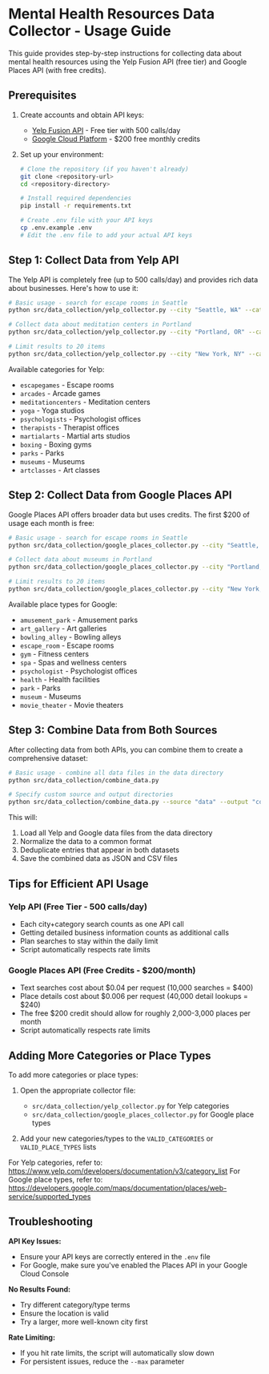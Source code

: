 # Mental Health Resources Data Collector - Usage Guide

This guide provides step-by-step instructions for collecting data about mental health resources using the Yelp Fusion API (free tier) and Google Places API (with free credits).

## Prerequisites

1. Create accounts and obtain API keys:
   - [Yelp Fusion API](https://www.yelp.com/developers/documentation/v3/authentication) - Free tier with 500 calls/day
   - [Google Cloud Platform](https://developers.google.com/maps/documentation/places/web-service/get-api-key) - $200 free monthly credits

2. Set up your environment:
   ```bash
   # Clone the repository (if you haven't already)
   git clone <repository-url>
   cd <repository-directory>
   
   # Install required dependencies
   pip install -r requirements.txt
   
   # Create .env file with your API keys
   cp .env.example .env
   # Edit the .env file to add your actual API keys
   ```

## Step 1: Collect Data from Yelp API

The Yelp API is completely free (up to 500 calls/day) and provides rich data about businesses. Here's how to use it:

```bash
# Basic usage - search for escape rooms in Seattle
python src/data_collection/yelp_collector.py --city "Seattle, WA" --category "escapegames"

# Collect data about meditation centers in Portland
python src/data_collection/yelp_collector.py --city "Portland, OR" --category "meditationcenters"

# Limit results to 20 items
python src/data_collection/yelp_collector.py --city "New York, NY" --category "therapists" --max 20
```

Available categories for Yelp:
- `escapegames` - Escape rooms
- `arcades` - Arcade games
- `meditationcenters` - Meditation centers
- `yoga` - Yoga studios
- `psychologists` - Psychologist offices
- `therapists` - Therapist offices
- `martialarts` - Martial arts studios
- `boxing` - Boxing gyms
- `parks` - Parks
- `museums` - Museums
- `artclasses` - Art classes

## Step 2: Collect Data from Google Places API

Google Places API offers broader data but uses credits. The first $200 of usage each month is free:

```bash
# Basic usage - search for escape rooms in Seattle
python src/data_collection/google_places_collector.py --city "Seattle, WA" --type "escape_room"

# Collect data about museums in Portland
python src/data_collection/google_places_collector.py --city "Portland, OR" --type "museum"

# Limit results to 20 items
python src/data_collection/google_places_collector.py --city "New York, NY" --type "spa" --max 20
```

Available place types for Google:
- `amusement_park` - Amusement parks
- `art_gallery` - Art galleries
- `bowling_alley` - Bowling alleys
- `escape_room` - Escape rooms
- `gym` - Fitness centers
- `spa` - Spas and wellness centers
- `psychologist` - Psychologist offices
- `health` - Health facilities
- `park` - Parks
- `museum` - Museums
- `movie_theater` - Movie theaters

## Step 3: Combine Data from Both Sources

After collecting data from both APIs, you can combine them to create a comprehensive dataset:

```bash
# Basic usage - combine all data files in the data directory
python src/data_collection/combine_data.py

# Specify custom source and output directories
python src/data_collection/combine_data.py --source "data" --output "combined_data"
```

This will:
1. Load all Yelp and Google data files from the data directory
2. Normalize the data to a common format
3. Deduplicate entries that appear in both datasets
4. Save the combined data as JSON and CSV files

## Tips for Efficient API Usage

### Yelp API (Free Tier - 500 calls/day)
- Each city+category search counts as one API call
- Getting detailed business information counts as additional calls
- Plan searches to stay within the daily limit
- Script automatically respects rate limits

### Google Places API (Free Credits - $200/month)
- Text searches cost about $0.04 per request (10,000 searches = $400)
- Place details cost about $0.006 per request (40,000 detail lookups = $240)
- The free $200 credit should allow for roughly 2,000-3,000 places per month
- Script automatically respects rate limits

## Adding More Categories or Place Types

To add more categories or place types:

1. Open the appropriate collector file:
   - `src/data_collection/yelp_collector.py` for Yelp categories
   - `src/data_collection/google_places_collector.py` for Google place types

2. Add your new categories/types to the `VALID_CATEGORIES` or `VALID_PLACE_TYPES` lists

For Yelp categories, refer to: https://www.yelp.com/developers/documentation/v3/category_list
For Google place types, refer to: https://developers.google.com/maps/documentation/places/web-service/supported_types

## Troubleshooting

**API Key Issues:**
- Ensure your API keys are correctly entered in the `.env` file
- For Google, make sure you've enabled the Places API in your Google Cloud Console

**No Results Found:**
- Try different category/type terms
- Ensure the location is valid
- Try a larger, more well-known city first

**Rate Limiting:**
- If you hit rate limits, the script will automatically slow down
- For persistent issues, reduce the `--max` parameter 